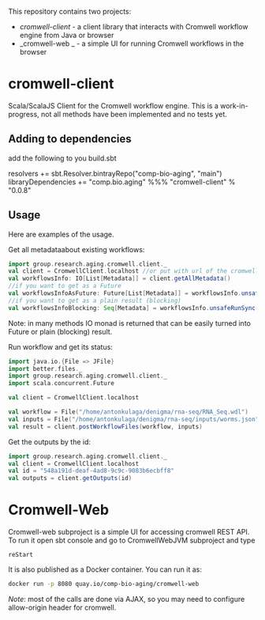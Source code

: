 This repository contains two projects:
* _cromwell-client_ - a client library that interacts with Cromwell workflow engine from Java or browser
* _cromwell-web _ - a simple UI for running Cromwell workflows in the browser

cromwell-client
===============

Scala/ScalaJS Client for the Cromwell workflow engine.
This is a work-in-progress, not all methods have been implemented and no tests yet.

Adding to dependencies
----------------------

add the following to you build.sbt

resolvers += sbt.Resolver.bintrayRepo("comp-bio-aging", "main")
libraryDependencies += "comp.bio.aging" %%% "cromwell-client" % "0.0.8"

Usage
-----

Here are examples of the usage.

Get all metadataabout existing workflows:
```scala
import group.research.aging.cromwell.client._
val client = CromwellClient.localhost //or put with url of the cromwell server
val workflowsInfo: IO[List[Metadata]] = client.getAllMetadata()
//if you want to get as a Future
val workflowsInfoAsFuture: Future[List[Metadata]] = workflowsInfo.unsafeToFuture()
//if you want to get as a plain result (blocking)
val workflowsInfoBlocking: Seq[Metadata] = workflowsInfo.unsafeRunSync()

```
Note: in many methods IO monad is returned that can be easily turned into Future or plain (blocking) result.

Run workflow and get its status:
```scala
import java.io.{File => JFile}
import better.files._
import group.research.aging.cromwell.client._
import scala.concurrent.Future

val client = CromwellClient.localhost

val workflow = File("/home/antonkulaga/denigma/rna-seq/RNA_Seq.wdl")
val inputs = File("/home/antonkulaga/denigma/rna-seq/inputs/worms.json")
val result = client.postWorkflowFiles(workflow, inputs)
```

Get the outputs by the id:
```scala
import group.research.aging.cromwell.client._
val client = CromwellClient.localhost
val id = "548a191d-deaf-4ad8-9c9c-9083b6ecbff8"
val outputs = client.getOutputs(id)
```

Cromwell-Web
=============

Cromwell-web subproject is a simple UI for accessing cromwell REST API.
To run it open sbt console and go to CromwellWebJVM subproject and type
```sbtshell
reStart
```
It is also published as a Docker container. You can run it as:
```bash
docker run -p 8080 quay.io/comp-bio-aging/cromwell-web
```

_Note_: most of the calls are done via AJAX, so you may need to configure allow-origin header for cromwell.